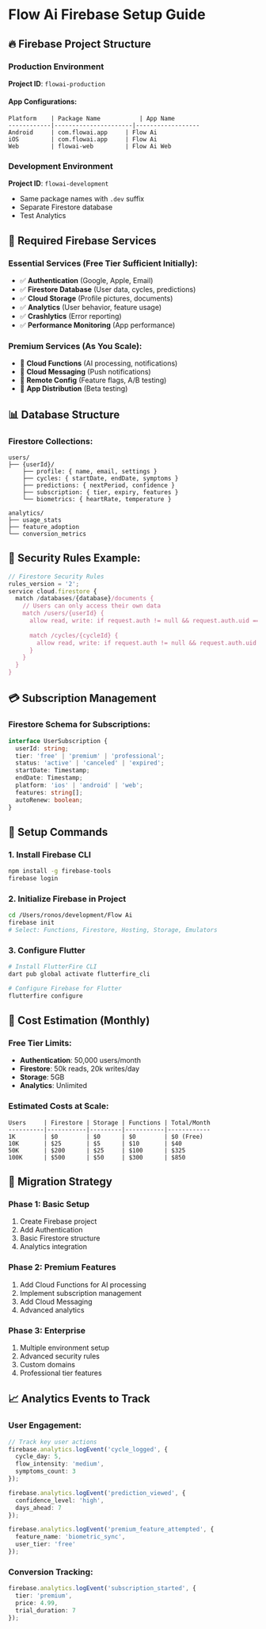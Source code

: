 # Flow Ai Firebase Setup Guide

## 🔥 Firebase Project Structure

### Production Environment
**Project ID**: `flowai-production`

#### App Configurations:
```
Platform    | Package Name           | App Name
------------|----------------------|------------------
Android     | com.flowai.app     | Flow Ai
iOS         | com.flowai.app     | Flow Ai  
Web         | flowai-web         | Flow Ai Web
```

### Development Environment  
**Project ID**: `flowai-development`
- Same package names with `.dev` suffix
- Separate Firestore database
- Test Analytics

## 🔧 Required Firebase Services

### Essential Services (Free Tier Sufficient Initially):
- ✅ **Authentication** (Google, Apple, Email)
- ✅ **Firestore Database** (User data, cycles, predictions)
- ✅ **Cloud Storage** (Profile pictures, documents)
- ✅ **Analytics** (User behavior, feature usage)
- ✅ **Crashlytics** (Error reporting)
- ✅ **Performance Monitoring** (App performance)

### Premium Services (As You Scale):
- 🔄 **Cloud Functions** (AI processing, notifications)
- 🔄 **Cloud Messaging** (Push notifications)
- 🔄 **Remote Config** (Feature flags, A/B testing)
- 🔄 **App Distribution** (Beta testing)

## 📊 Database Structure

### Firestore Collections:
```
users/
├── {userId}/
    ├── profile: { name, email, settings }
    ├── cycles: { startDate, endDate, symptoms }
    ├── predictions: { nextPeriod, confidence }
    ├── subscription: { tier, expiry, features }
    └── biometrics: { heartRate, temperature }

analytics/
├── usage_stats
├── feature_adoption
└── conversion_metrics
```

## 🔐 Security Rules Example:
```javascript
// Firestore Security Rules
rules_version = '2';
service cloud.firestore {
  match /databases/{database}/documents {
    // Users can only access their own data
    match /users/{userId} {
      allow read, write: if request.auth != null && request.auth.uid == userId;
      
      match /cycles/{cycleId} {
        allow read, write: if request.auth != null && request.auth.uid == userId;
      }
    }
  }
}
```

## 💳 Subscription Management

### Firestore Schema for Subscriptions:
```typescript
interface UserSubscription {
  userId: string;
  tier: 'free' | 'premium' | 'professional';
  status: 'active' | 'canceled' | 'expired';
  startDate: Timestamp;
  endDate: Timestamp;
  platform: 'ios' | 'android' | 'web';
  features: string[];
  autoRenew: boolean;
}
```

## 📱 Setup Commands

### 1. Install Firebase CLI
```bash
npm install -g firebase-tools
firebase login
```

### 2. Initialize Firebase in Project
```bash
cd /Users/ronos/development/Flow Ai
firebase init
# Select: Functions, Firestore, Hosting, Storage, Emulators
```

### 3. Configure Flutter
```bash
# Install FlutterFire CLI
dart pub global activate flutterfire_cli

# Configure Firebase for Flutter
flutterfire configure
```

## 🎯 Cost Estimation (Monthly)

### Free Tier Limits:
- **Authentication**: 50,000 users/month
- **Firestore**: 50k reads, 20k writes/day
- **Storage**: 5GB
- **Analytics**: Unlimited

### Estimated Costs at Scale:
```
Users     | Firestore | Storage | Functions | Total/Month
----------|-----------|---------|-----------|------------
1K        | $0        | $0      | $0        | $0 (Free)
10K       | $25       | $5      | $10       | $40
50K       | $200      | $25     | $100      | $325
100K      | $500      | $50     | $300      | $850
```

## 🔄 Migration Strategy

### Phase 1: Basic Setup
1. Create Firebase project
2. Add Authentication
3. Basic Firestore structure
4. Analytics integration

### Phase 2: Premium Features
1. Add Cloud Functions for AI processing
2. Implement subscription management
3. Add Cloud Messaging
4. Advanced analytics

### Phase 3: Enterprise
1. Multiple environment setup
2. Advanced security rules  
3. Custom domains
4. Professional tier features

## 📈 Analytics Events to Track

### User Engagement:
```typescript
// Track key user actions
firebase.analytics.logEvent('cycle_logged', {
  cycle_day: 5,
  flow_intensity: 'medium',
  symptoms_count: 3
});

firebase.analytics.logEvent('prediction_viewed', {
  confidence_level: 'high',
  days_ahead: 7
});

firebase.analytics.logEvent('premium_feature_attempted', {
  feature_name: 'biometric_sync',
  user_tier: 'free'
});
```

### Conversion Tracking:
```typescript
firebase.analytics.logEvent('subscription_started', {
  tier: 'premium',
  price: 4.99,
  trial_duration: 7
});
```
